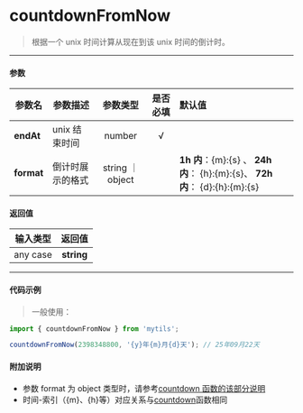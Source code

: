 # countdownFromNow

> 根据一个 unix 时间计算从现在到该 unix 时间的倒计时。

---

#### 参数

| 参数名     | 参数描述         |     参数类型     | 是否必填 | 默认值                                                                        |
| ---------- | ---------------- | :--------------: | :------: | :---------------------------------------------------------------------------- |
| **endAt**  | unix 结束时间    |      number      |    √     |                                                                               |
| **format** | 倒计时展示的格式 | string ｜ object |          | **1h 内**：{m}:{s} 、 **24h 内**： {h}:{m}:{s}、 **72h 内**： {d}:{h}:{m}:{s} |

#### 返回值

| 输入类型 |   返回值   |
| :------: | :--------: |
| any case | **string** |

---

#### 代码示例

> 一般使用：

```js
import { countdownFromNow } from 'mytils';

countdownFromNow(2398348800, '{y}年{m}月{d}天'); // 25年09月22天
```

#### 附加说明

- 参数 format 为 object 类型时，请参考[countdown 函数的该部分说明](/doc/time/countdown?id=代码示例)
- 时间-索引（{m}、{h}等）对应关系与[countdown](/doc/time/countdown?id=附加说明)函数相同
